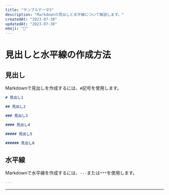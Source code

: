 ```yaml
---
title: "サンプルデータ5"
description: "Markdownの見出しと水平線について解説します。"
createdAt: "2023-07-30"
updatedAt: "2023-07-30"
emoji: "📖"
---
```


# 見出しと水平線の作成方法

## 見出し

Markdownで見出しを作成するには、`#`記号を使用します。

```markdown
# 見出し1

## 見出し2

### 見出し3

#### 見出し4

##### 見出し5

###### 見出し6
```

## 水平線

Markdownで水平線を作成するには、`---`または`***`を使用します。

```markdown
---
```

---
